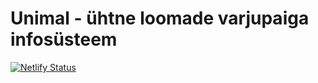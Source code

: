 # Unimal - ühtne loomade varjupaiga infosüsteem 
[![Netlify Status](https://api.netlify.com/api/v1/badges/6dd2b0b6-530b-4d6a-bd6f-ab39d42b0bc2/deploy-status)](https://app.netlify.com/sites/incandescent-clafoutis-1e664f/deploys)



